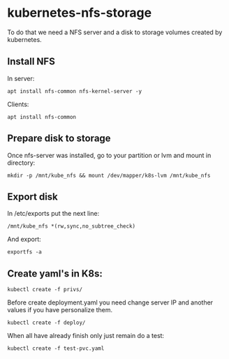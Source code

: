 # kubernetes-nfs-storage
To do that we need a NFS server and a disk to storage volumes created by kubernetes.

## Install NFS
In server:

``` apt install nfs-common nfs-kernel-server -y ```

Clients:

``` apt install nfs-common ```

## Prepare disk to storage
Once nfs-server was installed, go to your partition or lvm and mount in directory:

``` mkdir -p /mnt/kube_nfs && mount /dev/mapper/k8s-lvm /mnt/kube_nfs ```

## Export disk
In /etc/exports put the next line:

``` /mnt/kube_nfs *(rw,sync,no_subtree_check) ```

And export:

``` exportfs -a ```

## Create yaml's in K8s:
``` kubectl create -f privs/ ```

Before create deployment.yaml you need change server IP and another values if you have personalize them.

``` kubectl create -f deploy/ ```

When all have already finish only just remain do a test:

``` kubectl create -f test-pvc.yaml ```
